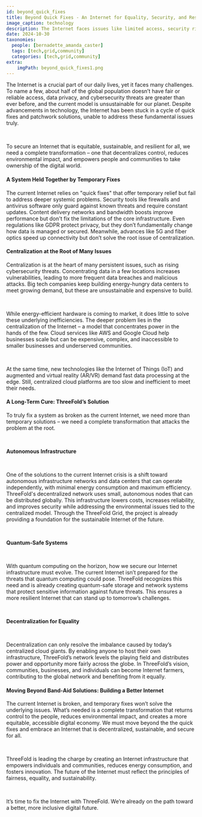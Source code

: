 ```yaml
---
id: beyond_quick_fixes
title: Beyond Quick Fixes - An Internet for Equality, Security, and Resilience
image_caption: technology
description: The Internet faces issues like limited access, security risks, and high energy use. We need real change with decentralized, secure systems that empower communities and create a fairer digital world.
date: 2024-10-30
taxonomies:
  people: [bernadette_amanda_caster]
  tags: [tech,grid,community]
  categories: [tech,grid,community]
extra:
    imgPath: beyond_quick_fixes1.png
---
```


The Internet is a crucial part of our daily lives, yet it faces many challenges. To name a few, about half of the global population doesn’t have fair or reliable access, data privacy, and cybersecurity threats are greater than ever before, and the current model is unsustainable for our planet. Despite advancements in technology, the Internet has been stuck in a cycle of quick fixes and patchwork solutions, unable to address these fundamental issues truly.

<br/>

To secure an Internet that is equitable, sustainable, and resilient for all, we need a complete transformation – one that decentralizes control, reduces environmental impact, and empowers people and communities to take ownership of the digital world.

#### A System Held Together by Temporary Fixes
The current Internet relies on "quick fixes" that offer temporary relief but fail to address deeper systemic problems. Security tools like firewalls and antivirus software only guard against known threats and require constant updates. Content delivery networks and bandwidth boosts improve performance but don't fix the limitations of the core infrastructure. Even regulations like GDPR protect privacy, but they don’t fundamentally change how data is managed or secured. Meanwhile, advances like 5G and fiber optics speed up connectivity but don’t solve the root issue of centralization.

#### Centralization at the Root of Many Issues
Centralization is at the heart of many persistent issues, such as rising cybersecurity threats. Concentrating data in a few locations increases vulnerabilities, leading to more frequent data breaches and malicious attacks. Big tech companies keep building energy-hungry data centers to meet growing demand, but these are unsustainable and expensive to build.

<br/>

While energy-efficient hardware is coming to market, it does little to solve these underlying inefficiencies. The deeper problem lies in the centralization of the Internet – a model that concentrates power in the hands of the few. Cloud services like AWS and Google Cloud help businesses scale but can be expensive, complex, and inaccessible to smaller businesses and underserved communities.

<br/>

At the same time, new technologies like the Internet of Things (IoT) and augmented and virtual reality (AR/VR) demand fast data processing at the edge. Still, centralized cloud platforms are too slow and inefficient to meet their needs.

#### A Long-Term Cure: ThreeFold’s Solution
To truly fix a system as broken as the current Internet, we need more than temporary solutions – we need a complete transformation that attacks the problem at the root.

<br/>

**Autonomous Infrastructure**

<br/>

One of the solutions to the current Internet crisis is a shift toward autonomous infrastructure networks and data centers that can operate independently, with minimal energy consumption and maximum efficiency. ThreeFold's decentralized network uses small, autonomous nodes that can be distributed globally. This infrastructure lowers costs, increases reliability, and improves security while addressing the environmental issues tied to the centralized model. Through the ThreeFold Grid, the project is already providing a foundation for the sustainable Internet of the future.

<br/>

**Quantum-Safe Systems**

<br/>

With quantum computing on the horizon, how we secure our Internet infrastructure must evolve. The current Internet isn’t prepared for the threats that quantum computing could pose. ThreeFold recognizes this need and is already creating quantum-safe storage and network systems that protect sensitive information against future threats. This ensures a more resilient Internet that can stand up to tomorrow’s challenges.

<br/>

**Decentralization for Equality**

<br/>

Decentralization can only resolve the imbalance caused by today’s centralized cloud giants. By enabling anyone to host their own infrastructure, ThreeFold’s network levels the playing field and distributes power and opportunity more fairly across the globe. In ThreeFold’s vision, communities, businesses, and individuals can become Internet farmers, contributing to the global network and benefiting from it equally.
#### Moving Beyond Band-Aid Solutions: Building a Better Internet
The current Internet is broken, and temporary fixes won’t solve the underlying issues. What’s needed is a complete transformation that returns control to the people, reduces environmental impact, and creates a more equitable, accessible digital economy. We must move beyond the the quick fixes and embrace an Internet that is decentralized, sustainable, and secure for all.

<br/>

ThreeFold is leading the charge by creating an Internet infrastructure that empowers individuals and communities, reduces energy consumption, and fosters innovation. The future of the Internet must reflect the principles of fairness, equality, and sustainability.

<br/>

It’s time to fix the Internet with ThreeFold. We’re already on the path toward a better, more inclusive digital future.

